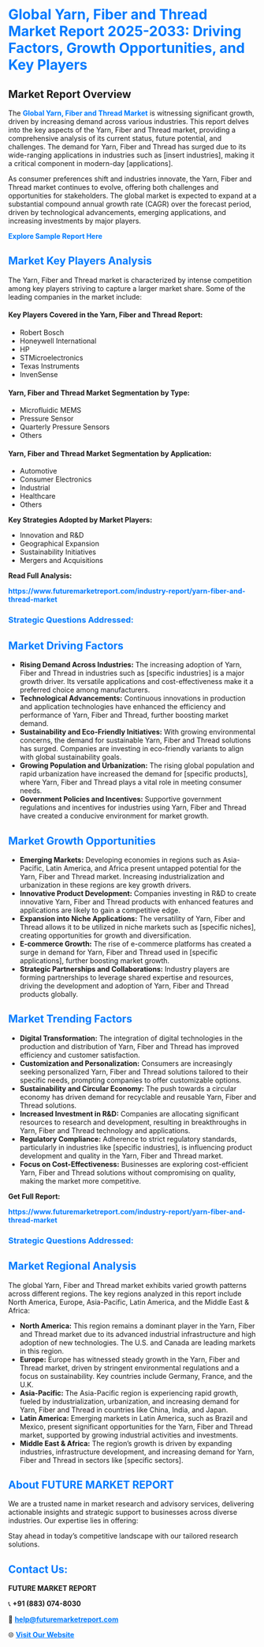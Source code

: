 <h1 style="color: #007BFF;">Global Yarn, Fiber and Thread Market Report 2025-2033: Driving Factors, Growth Opportunities, and Key Players</h1>

<section id="overview">
<h2>Market Report Overview</h2>
<p>The <a href="https://www.futuremarketreport.com/industry-report/yarn-fiber-and-thread-market" style="color: #007BFF; text-decoration: none;"><strong>Global Yarn, Fiber and Thread Market</strong></a> is witnessing significant growth, driven by increasing demand across various industries. This report delves into the key aspects of the Yarn, Fiber and Thread market, providing a comprehensive analysis of its current status, future potential, and challenges. The demand for Yarn, Fiber and Thread has surged due to its wide-ranging applications in industries such as [insert industries], making it a critical component in modern-day [applications].</p>
<p>As consumer preferences shift and industries innovate, the Yarn, Fiber and Thread market continues to evolve, offering both challenges and opportunities for stakeholders. The global market is expected to expand at a substantial compound annual growth rate (CAGR) over the forecast period, driven by technological advancements, emerging applications, and increasing investments by major players.</p>
</section>

<section id="overview">
<p><a href="https://www.futuremarketreport.com/request-sample/reportId=34689" style="color: #007BFF; text-decoration: none;"><strong>Explore Sample Report Here</strong></a></p>
</section>

<section id="key-players">
<h2 style="color: #007BFF;">Market Key Players Analysis</h2>
<p>The Yarn, Fiber and Thread market is characterized by intense competition among key players striving to capture a larger market share. Some of the leading companies in the market include:</p>
<h4>Key Players Covered in the Yarn, Fiber and Thread Report:</h4>
<ul><li>Robert Bosch</li><li>Honeywell International</li><li>HP</li><li>STMicroelectronics</li><li>Texas Instruments</li><li>InvenSense</li></ul>
<h4>Yarn, Fiber and Thread Market Segmentation by Type:</h4>
<ul><li>Microfluidic MEMS</li><li>Pressure Sensor</li><li>Quarterly Pressure Sensors</li><li>Others</li></ul>

<h4>Yarn, Fiber and Thread Market Segmentation by Application:</h4>
<ul><li>Automotive</li><li>Consumer Electronics</li><li>Industrial</li><li>Healthcare</li><li>Others</li></ul>
<p><strong>Key Strategies Adopted by Market Players:</strong></p>
<ul>
<li>Innovation and R&D</li>
<li>Geographical Expansion</li>
<li>Sustainability Initiatives</li>
<li>Mergers and Acquisitions</li>
</ul>
</section>

<section>
<p><strong>Read Full Analysis: </strong></p><a href="https://www.futuremarketreport.com/industry-report/yarn-fiber-and-thread-market" style="color: #007BFF; text-decoration: none;"><strong>https://www.futuremarketreport.com/industry-report/yarn-fiber-and-thread-market</strong></a>
<h3 style="color: #007BFF;">Strategic Questions Addressed:</h3>
</section>

<section id="driving-factors">
<h2 style="color: #007BFF;">Market Driving Factors</h2>
<ul>
<li><strong>Rising Demand Across Industries:</strong> The increasing adoption of Yarn, Fiber and Thread in industries such as [specific industries] is a major growth driver. Its versatile applications and cost-effectiveness make it a preferred choice among manufacturers.</li>
<li><strong>Technological Advancements:</strong> Continuous innovations in production and application technologies have enhanced the efficiency and performance of Yarn, Fiber and Thread, further boosting market demand.</li>
<li><strong>Sustainability and Eco-Friendly Initiatives:</strong> With growing environmental concerns, the demand for sustainable Yarn, Fiber and Thread solutions has surged. Companies are investing in eco-friendly variants to align with global sustainability goals.</li>
<li><strong>Growing Population and Urbanization:</strong> The rising global population and rapid urbanization have increased the demand for [specific products], where Yarn, Fiber and Thread plays a vital role in meeting consumer needs.</li>
<li><strong>Government Policies and Incentives:</strong> Supportive government regulations and incentives for industries using Yarn, Fiber and Thread have created a conducive environment for market growth.</li>
</ul>
</section>

<section id="growth-opportunities">
<h2 style="color: #007BFF;">Market Growth Opportunities</h2>
<ul>
<li><strong>Emerging Markets:</strong> Developing economies in regions such as Asia-Pacific, Latin America, and Africa present untapped potential for the Yarn, Fiber and Thread market. Increasing industrialization and urbanization in these regions are key growth drivers.</li>
<li><strong>Innovative Product Development:</strong> Companies investing in R&D to create innovative Yarn, Fiber and Thread products with enhanced features and applications are likely to gain a competitive edge.</li>
<li><strong>Expansion into Niche Applications:</strong> The versatility of Yarn, Fiber and Thread allows it to be utilized in niche markets such as [specific niches], creating opportunities for growth and diversification.</li>
<li><strong>E-commerce Growth:</strong> The rise of e-commerce platforms has created a surge in demand for Yarn, Fiber and Thread used in [specific applications], further boosting market growth.</li>
<li><strong>Strategic Partnerships and Collaborations:</strong> Industry players are forming partnerships to leverage shared expertise and resources, driving the development and adoption of Yarn, Fiber and Thread products globally.</li>
</ul>
</section>

<section id="trending-factors">
<h2 style="color: #007BFF;">Market Trending Factors</h2>
<ul>
<li><strong>Digital Transformation:</strong> The integration of digital technologies in the production and distribution of Yarn, Fiber and Thread has improved efficiency and customer satisfaction.</li>
<li><strong>Customization and Personalization:</strong> Consumers are increasingly seeking personalized Yarn, Fiber and Thread solutions tailored to their specific needs, prompting companies to offer customizable options.</li>
<li><strong>Sustainability and Circular Economy:</strong> The push towards a circular economy has driven demand for recyclable and reusable Yarn, Fiber and Thread solutions.</li>
<li><strong>Increased Investment in R&D:</strong> Companies are allocating significant resources to research and development, resulting in breakthroughs in Yarn, Fiber and Thread technology and applications.</li>
<li><strong>Regulatory Compliance:</strong> Adherence to strict regulatory standards, particularly in industries like [specific industries], is influencing product development and quality in the Yarn, Fiber and Thread market.</li>
<li><strong>Focus on Cost-Effectiveness:</strong> Businesses are exploring cost-efficient Yarn, Fiber and Thread solutions without compromising on quality, making the market more competitive.</li>
</ul>
</section>

<section>
<p><strong>Get Full Report: </strong></p><a href="https://www.futuremarketreport.com/industry-report/yarn-fiber-and-thread-market" style="color: #007BFF; text-decoration: none;"><strong>https://www.futuremarketreport.com/industry-report/yarn-fiber-and-thread-market</strong></a>
<h3 style="color: #007BFF;">Strategic Questions Addressed:</h3>
</section>


<section id="regional-analysis">
<h2 style="color: #007BFF;">Market Regional Analysis</h2>
<p>The global Yarn, Fiber and Thread market exhibits varied growth patterns across different regions. The key regions analyzed in this report include North America, Europe, Asia-Pacific, Latin America, and the Middle East & Africa:</p>
<ul>
<li><strong>North America:</strong> This region remains a dominant player in the Yarn, Fiber and Thread market due to its advanced industrial infrastructure and high adoption of new technologies. The U.S. and Canada are leading markets in this region.</li>
<li><strong>Europe:</strong> Europe has witnessed steady growth in the Yarn, Fiber and Thread market, driven by stringent environmental regulations and a focus on sustainability. Key countries include Germany, France, and the U.K.</li>
<li><strong>Asia-Pacific:</strong> The Asia-Pacific region is experiencing rapid growth, fueled by industrialization, urbanization, and increasing demand for Yarn, Fiber and Thread in countries like China, India, and Japan.</li>
<li><strong>Latin America:</strong> Emerging markets in Latin America, such as Brazil and Mexico, present significant opportunities for the Yarn, Fiber and Thread market, supported by growing industrial activities and investments.</li>
<li><strong>Middle East & Africa:</strong> The region’s growth is driven by expanding industries, infrastructure development, and increasing demand for Yarn, Fiber and Thread in sectors like [specific sectors].</li>
</ul>
</section>

<footer>
<h2 style="color: #007BFF;">About FUTURE MARKET REPORT</h2>
<p>We are a trusted name in market research and advisory services, delivering actionable insights and strategic support to businesses across diverse industries. Our expertise lies in offering:</p>

<p>Stay ahead in today’s competitive landscape with our tailored research solutions.</p>

<h2 style="color: #007BFF;">Contact Us:</h2>
<p><strong>FUTURE MARKET REPORT</strong></p>
<p>📞 <strong>+91 (883) 074-8030</strong></p>
<p>📧 <strong><a href="mailto:help@futuremarketreport.com" style="color: #007BFF;">help@futuremarketreport.com</a></strong></p>
<p>🌐 <strong><a href="https://www.futuremarketreport.com/" style="color: #007BFF;">Visit Our Website</a></strong></p>
</footer>